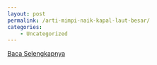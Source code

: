 ```yaml
---
layout: post
permalink: /arti-mimpi-naik-kapal-laut-besar/
categories:
    - Uncategorized
---
```


[Baca Selengkapnya](/10)